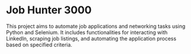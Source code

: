 # Job Hunter 3000
This project aims to automate job applications and networking tasks using Python and Selenium. It includes functionalities for interacting with LinkedIn, scraping job listings, and automating the application process based on specified criteria.